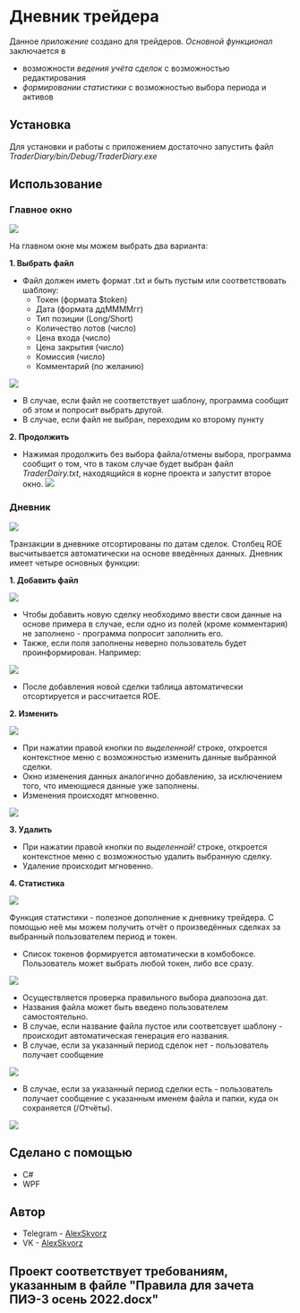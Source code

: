 # **Дневник трейдера**
Данное *приложение* создано для трейдеров. 
*Основной функционал* заключается в 
+ возможности *ведения учёта сделок* с возможностью редактирования
+ *формировании статистики* с возможностью выбора периода и активов
## **Установка**
Для установки и работы с приложением достаточно запустить файл *TraderDiary/bin/Debug/TraderDiary.exe*
## **Использование**
### **Главное окно**
![](https://github.com/AlexSkvorz/TraderDiary/blob/main/ScreensForREADME/First.png)

На главном окне мы можем выбрать два варианта:

**1. Выбрать файл**
- Файл должен иметь формат .txt и быть пустым или соответствовать шаблону:
    * Токен (формата $token)
    * Дата (формата ддММММгг)
    * Тип позиции (Long/Short)
    * Количество лотов (число)
    * Цена входа (число)
    * Цена закрытия (число)
    * Комиссия (число)
    * Комментарий (по желанию)

![](https://github.com/AlexSkvorz/TraderDiary/blob/main/ScreensForREADME/Second.png)
- В случае, если файл не соответствует шаблону, программа сообщит об этом и попросит выбрать другой. 
- В случае, если файл не выбран, переходим ко второму пункту

**2. Продолжить**
- Нажимая продолжить без выбора файла/отмены выбора, программа сообщит о том, что в таком случае будет выбран файл *TraderDairy.txt*, находящийся в корне проекта и запустит второе окно.
![](https://github.com/AlexSkvorz/TraderDiary/blob/main/ScreensForREADME/Third.png)

### Дневник
![](https://github.com/AlexSkvorz/TraderDiary/blob/main/ScreensForREADME/Fourth.png)

Транзакции в дневнике отсортированы по датам сделок. Столбец ROE высчитывается автоматически на основе введённых данных.
Дневник имеет четыре основных функции:

**1. Добавить файл**

![](https://github.com/AlexSkvorz/TraderDiary/blob/main/ScreensForREADME/Fifth.png)

+ Чтобы добавить новую сделку необходимо ввести свои данные на основе примера в случае, если одно из полей (кроме комментария) не заполнено - программа попросит заполнить его. 
+ Также, если поля заполнены неверно пользователь будет проинформирован. Например:

![](https://github.com/AlexSkvorz/TraderDiary/blob/main/ScreensForREADME/Sixth.png)

+ После добавления новой сделки таблица автоматически отсортируется и рассчитается ROE.

**2. Изменить**

![](https://github.com/AlexSkvorz/TraderDiary/blob/main/ScreensForREADME/Seventh.png)

+ При нажатии правой кнопки по *выделенной!* строке, откроется контекстное меню с возможностью изменить данные выбранной сделки. 
+ Окно изменения данных аналогично добавлению, за исключением того, что имеющиеся данные уже заполнены. 
+ Изменения происходят мгновенно.

![](https://github.com/AlexSkvorz/TraderDiary/blob/main/ScreensForREADME/Eighth.png)

**3. Удалить**

+ При нажатии правой кнопки по *выделенной!* строке, откроется контекстное меню с возможностью удалить выбранную сделку.
+ Удаление происходит мгновенно.

**4. Статистика**

![](https://github.com/AlexSkvorz/TraderDiary/blob/main/ScreensForREADME/Ninth.png)

Функция статистики - полезное дополнение к дневнику трейдера. С помощью неё мы можем получить отчёт о произведённых сделках за выбранный пользователем период и токен.

+ Список токенов формируется автоматически в комбобоксе. Пользователь может выбрать любой токен, либо все сразу.

![](https://github.com/AlexSkvorz/TraderDiary/blob/main/ScreensForREADME/Tenth.png)

+ Осуществляется проверка правильного выбора диапозона дат.
+ Названия файла может быть введено пользователем самостоятельно.
+ В случае, если название файла пустое или соответсвует шаблону - происходит автоматическая генерация его названия.
+ В случае, если за указанный период сделок нет - пользователь получает сообщение

![](https://github.com/AlexSkvorz/TraderDiary/blob/main/ScreensForREADME/Eleventh.png)

+ В случае, если за указанный период сделки есть - пользователь получает сообщение с указанным именем файла и папки, куда он сохраняется (/Отчёты).

![](https://github.com/AlexSkvorz/TraderDiary/blob/main/ScreensForREADME/Twelfth.png)

## **Сделано с помощью**
+ С#
+ WPF

## **Автор**
+ Telegram - [AlexSkvorz](https://t.me/AlexSkvorz)
+ VK - [AlexSkvorz](https://vk.com/alexskvorz)

## **Проект соответствует требованиям, указанным в файле "Правила для зачета ПИЭ-3 осень 2022.docx"**